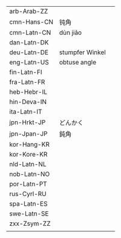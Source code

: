 | | | |
|-|-|-|
| arb-Arab-ZZ |  |  |
| cmn-Hans-CN | 钝角 |  |
| cmn-Latn-CN | dùn jiǎo |  |
| dan-Latn-DK |  |  |
| deu-Latn-DE | stumpfer Winkel |  |
| eng-Latn-US | obtuse angle |  |
| fin-Latn-FI |  |  |
| fra-Latn-FR |  |  |
| heb-Hebr-IL |  |  |
| hin-Deva-IN |  |  |
| ita-Latn-IT |  |  |
| jpn-Hrkt-JP | どんかく |  |
| jpn-Jpan-JP | 鈍角 |  |
| kor-Hang-KR |  |  |
| kor-Kore-KR |  |  |
| nld-Latn-NL |  |  |
| nob-Latn-NO |  |  |
| por-Latn-PT |  |  |
| rus-Cyrl-RU |  |  |
| spa-Latn-ES |  |  |
| swe-Latn-SE |  |  |
| zxx-Zsym-ZZ |  |  |
|  |  |  |